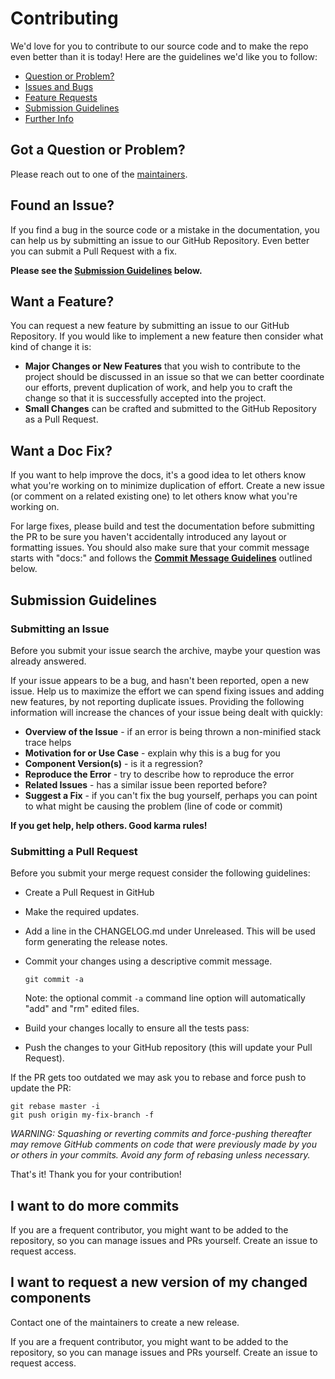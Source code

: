 # Contributing

We'd love for you to contribute to our source code and to make the repo even better than it is today! Here are the guidelines we'd like you to follow:

- [Question or Problem?](#question)
- [Issues and Bugs](#issue)
- [Feature Requests](#feature)
- [Submission Guidelines](#submit)
- [Further Info](#info)

## <a name="question"></a> Got a Question or Problem?

Please reach out to one of the [maintainers](MAINTAINERS.md).

## <a name="issue"></a> Found an Issue?

If you find a bug in the source code or a mistake in the documentation, you can help us by submitting an issue to our GitHub Repository. Even better you can submit a Pull Request with a fix.

**Please see the [Submission Guidelines](#submit) below.**

## <a name="feature"></a> Want a Feature?

You can request a new feature by submitting an issue to our GitHub Repository. If you would like to implement a new feature then consider what kind of change it is:

- **Major Changes or New Features** that you wish to contribute to the project should be discussed in an issue so that we can better coordinate our efforts, prevent duplication of work, and help you to craft the change so that it is successfully accepted into the project.
- **Small Changes** can be crafted and submitted to the GitHub Repository as a Pull Request.

## <a name="docs"></a> Want a Doc Fix?

If you want to help improve the docs, it's a good idea to let others know what you're working on to minimize duplication of effort. Create a new issue (or comment on a related existing one) to let others know what you're working on.

For large fixes, please build and test the documentation before submitting the PR to be sure you haven't accidentally introduced any layout or formatting issues. You should also make sure that your commit message starts with "docs:" and follows the **[Commit Message Guidelines](#commit)** outlined below.

## <a name="submit"></a> Submission Guidelines

### Submitting an Issue

Before you submit your issue search the archive, maybe your question was already answered.

If your issue appears to be a bug, and hasn't been reported, open a new issue. Help us to maximize the effort we can spend fixing issues and adding new features, by not reporting duplicate issues. Providing the following information will increase the chances of your issue being dealt with quickly:

- **Overview of the Issue** - if an error is being thrown a non-minified stack
  trace helps
- **Motivation for or Use Case** - explain why this is a bug for you
- **Component Version(s)** - is it a regression?
- **Reproduce the Error** - try to describe how to reproduce the error
- **Related Issues** - has a similar issue been reported before?
- **Suggest a Fix** - if you can't fix the bug yourself, perhaps you can point
  to what might be causing the problem (line of code or commit)

**If you get help, help others. Good karma rules!**

### Submitting a Pull Request

Before you submit your merge request consider the following guidelines:

- Create a Pull Request in GitHub
- Make the required updates.
- Add a line in the CHANGELOG.md under Unreleased. This will be used form generating the release notes.
- Commit your changes using a descriptive commit message.

  ```shell
  git commit -a
  ```

  Note: the optional commit `-a` command line option will automatically "add"
  and "rm" edited files.

- Build your changes locally to ensure all the tests pass:
- Push the changes to your GitHub repository (this will update your Pull Request).

If the PR gets too outdated we may ask you to rebase and force push to update the PR:

```shell
git rebase master -i
git push origin my-fix-branch -f
```

_WARNING: Squashing or reverting commits and force-pushing thereafter may remove GitHub comments on code that were previously made by you or others in your commits. Avoid any form of rebasing unless necessary._

That's it! Thank you for your contribution!

## I want to do more commits

If you are a frequent contributor, you might want to be added to the repository, so you can manage issues and PRs yourself. Create an issue to request access.

## I want to request a new version of my changed components

Contact one of the maintainers to create a new release.

If you are a frequent contributor, you might want to be added to the repository, so you can manage issues and PRs yourself. Create an issue to request access.
